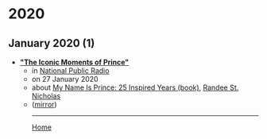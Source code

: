 # 2020

## January 2020 (1)

 - [**"The Iconic Moments of Prince"**](https://www.npr.org/2020/01/27/800304552/the-iconic-moments-of-prince)<ul><li>in [National Public Radio](https://www.npr.org/)</li><li>on 27 January 2020</li><li>about [My Name Is Prince: 25 Inspired Years (book)](../../topics/book/my-name-is-prince-25-inspired-years/index.md), [Randee St. Nicholas](../../topics/randee-st-nicholas/index.md)</li><li>([mirror](https://web.archive.org/web/*/https://www.npr.org/2020/01/27/800304552/the-iconic-moments-of-prince))</li><ul>

----

[Home](../index.md)
